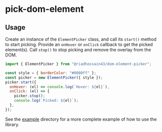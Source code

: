 # pick-dom-element

## Usage

Create an instance of the `ElementPicker` class, and call its `start()` method to start picking. Provide an `onHover` or `onClick` callback to get the picked element(s). Call `stop()` to stop picking and remove the overlay from the DOM.

```javascript
import { ElementPicker } from "@riadhossain43/dom-element-picker";

const style = { borderColor: "#0000ff" };
const picker = new ElementPicker({ style });
picker.start({
  onHover: (el) => console.log(`Hover: ${el}`),
  onClick: (el) => {
    picker.stop();
    console.log(`Picked: ${el}`);
  },
});
```

See the [example](example/) directory for a more complete example of how to use the library.

